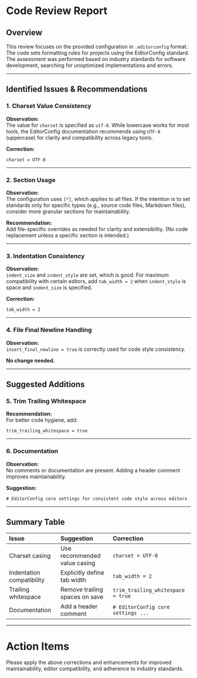 # Code Review Report

## Overview

This review focuses on the provided configuration in `.editorconfig` format. The code sets formatting rules for projects using the EditorConfig standard. The assessment was performed based on industry standards for software development, searching for unoptimized implementations and errors.

---

## Identified Issues & Recommendations

### 1. Charset Value Consistency

**Observation:**  
The value for `charset` is specified as `utf-8`. While lowercase works for most tools, the EditorConfig documentation recommends using `UTF-8` (uppercase) for clarity and compatibility across legacy tools.

**Correction:**  
```pseudo
charset = UTF-8
```

---

### 2. Section Usage

**Observation:**  
The configuration uses `[*]`, which applies to all files. If the intention is to set standards only for specific types (e.g., source code files, Markdown files), consider more granular sections for maintainability.

**Recommendation:**  
Add file-specific overrides as needed for clarity and extensibility. (No code replacement unless a specific section is intended.)

---

### 3. Indentation Consistency

**Observation:**  
`indent_size` and `indent_style` are set, which is good. For maximum compatibility with certain editors, add `tab_width = 2` when `indent_style` is space and `indent_size` is specified.

**Correction:**  
```pseudo
tab_width = 2
```

---

### 4. File Final Newline Handling

**Observation:**  
`insert_final_newline = true` is correctly used for code style consistency.

**No change needed.**

---

## Suggested Additions

### 5. Trim Trailing Whitespace

**Recommendation:**  
For better code hygiene, add:

```pseudo
trim_trailing_whitespace = true
```

---

### 6. Documentation

**Observation:**  
No comments or documentation are present. Adding a header comment improves maintainability.

**Suggestion:**  
```pseudo
# EditorConfig core settings for consistent code style across editors
```

---

## Summary Table

| Issue                            | Suggestion                                | Correction                         |
|:----------------------------------|:------------------------------------------|:------------------------------------|
| Charset casing                   | Use recommended value casing              | `charset = UTF-8`                   |
| Indentation compatibility        | Explicitly define tab width               | `tab_width = 2`                     |
| Trailing whitespace              | Remove trailing spaces on save            | `trim_trailing_whitespace = true`   |
| Documentation                    | Add a header comment                      | `# EditorConfig core settings ...`  |

---

# Action Items

Please apply the above corrections and enhancements for improved maintainability, editor compatibility, and adherence to industry standards.